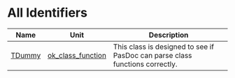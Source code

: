 # All Identifiers


| Name | Unit | Description |
|---|---|---|
| [TDummy](ok_class_function.TDummy.md) | [ok_class_function](ok_class_function.md) | This class is designed to see if PasDoc can parse class functions correctly. |
